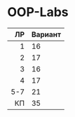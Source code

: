 # OOP-Labs
| ЛР  | Вариант |
|----:|---------|
|  1  |   16    |
|  2  |   17    |
|  3  |   16    |
|  4  |   17    |
| 5-7 |   21    |
| КП  |   35    |
